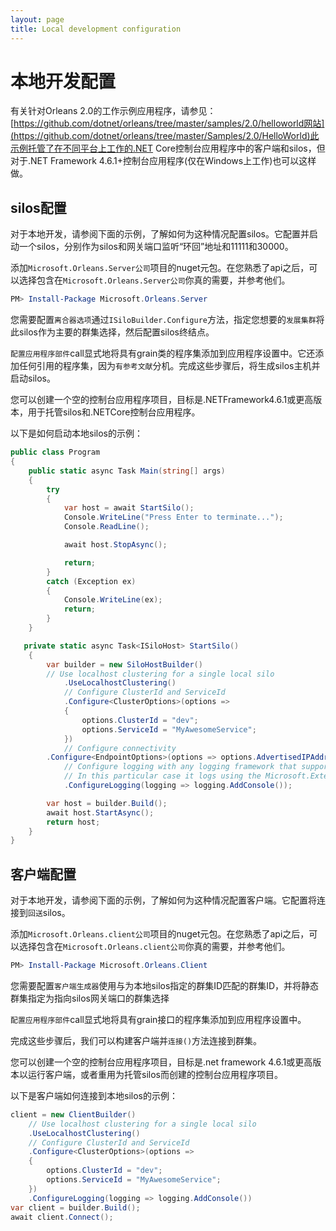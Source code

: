 ```yaml
---
layout: page
title: Local development configuration
---
```


# 本地开发配置

有关针对Orleans 2.0的工作示例应用程序，请参见：[https://github.com/dotnet/orleans/tree/master/samples/2.0/helloworld网站](https://github.com/dotnet/orleans/tree/master/Samples/2.0/HelloWorld)此示例托管了在不同平台上工作的.NET Core控制台应用程序中的客户端和silos，但对于.NET Framework 4.6.1+控制台应用程序(仅在Windows上工作)也可以这样做。

## silos配置

对于本地开发，请参阅下面的示例，了解如何为这种情况配置silos。它配置并启动一个silos，分别作为silos和网关端口监听“环回”地址和11111和30000。

添加`Microsoft.Orleans.Server公司`项目的nuget元包。在您熟悉了api之后，可以选择包含在`Microsoft.Orleans.Server公司`你真的需要，并参考他们。

```PowerShell
PM> Install-Package Microsoft.Orleans.Server
```

您需要配置`离合器选项`通过`ISiloBuilder.Configure`方法，指定您想要的`发展集群`将此silos作为主要的群集选择，然后配置silos终结点。

`配置应用程序部件`call显式地将具有grain类的程序集添加到应用程序设置中。它还添加任何引用的程序集，因为`有参考文献`分机。完成这些步骤后，将生成silos主机并启动silos。

您可以创建一个空的控制台应用程序项目，目标是.NETFramework4.6.1或更高版本，用于托管silos和.NETCore控制台应用程序。

以下是如何启动本地silos的示例：

```csharp
public class Program
{
    public static async Task Main(string[] args)
    {
        try
        {
            var host = await StartSilo();
            Console.WriteLine("Press Enter to terminate...");
            Console.ReadLine();

            await host.StopAsync();

            return;
        }
        catch (Exception ex)
        {
            Console.WriteLine(ex);
            return;
        }
    }

   private static async Task<ISiloHost> StartSilo()
    {
        var builder = new SiloHostBuilder()
	    // Use localhost clustering for a single local silo
            .UseLocalhostClustering()
            // Configure ClusterId and ServiceId
            .Configure<ClusterOptions>(options =>
            {
                options.ClusterId = "dev";
                options.ServiceId = "MyAwesomeService";
            })
            // Configure connectivity
	    .Configure<EndpointOptions>(options => options.AdvertisedIPAddress = IPAddress.Loopback)
            // Configure logging with any logging framework that supports Microsoft.Extensions.Logging.
            // In this particular case it logs using the Microsoft.Extensions.Logging.Console package.
            .ConfigureLogging(logging => logging.AddConsole());

        var host = builder.Build();
        await host.StartAsync();
        return host;
    }
}
```

## 客户端配置

对于本地开发，请参阅下面的示例，了解如何为这种情况配置客户端。它配置将连接到`回送`silos。

添加`Microsoft.Orleans.client公司`项目的nuget元包。在您熟悉了api之后，可以选择包含在`Microsoft.Orleans.client公司`你真的需要，并参考他们。

```PowerShell
PM> Install-Package Microsoft.Orleans.Client
```

您需要配置`客户端生成器`使用与为本地silos指定的群集ID匹配的群集ID，并将静态群集指定为指向silos网关端口的群集选择

`配置应用程序部件`call显式地将具有grain接口的程序集添加到应用程序设置中。

完成这些步骤后，我们可以构建客户端并`连接()`方法连接到群集。

您可以创建一个空的控制台应用程序项目，目标是.net framework 4.6.1或更高版本以运行客户端，或者重用为托管silos而创建的控制台应用程序项目。

以下是客户端如何连接到本地silos的示例：

```csharp
client = new ClientBuilder()
    // Use localhost clustering for a single local silo
    .UseLocalhostClustering()
    // Configure ClusterId and ServiceId
    .Configure<ClusterOptions>(options =>
    {
        options.ClusterId = "dev";
        options.ServiceId = "MyAwesomeService";
    })
    .ConfigureLogging(logging => logging.AddConsole())
var client = builder.Build();
await client.Connect();
```
